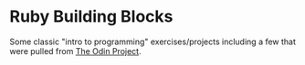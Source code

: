 # Ruby Building Blocks

Some classic "intro to programming" exercises/projects including a few that were pulled from [The Odin Project](http://www.theodinproject.com/ruby-programming/building-blocks).
